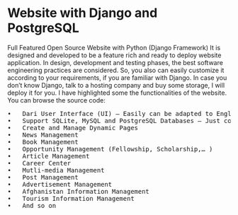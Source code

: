 # Website with Django and PostgreSQL

Full Featured Open Source Website with Python (Django Framework)
It is designed and developed to be a feature rich and ready to deploy website application. In design, development and testing phases, the best software engineering practices are considered. So, you also can easily customize it according to your requirements, if you are familiar with Django. In case you don’t know Django, talk to a hosting company and buy some storage, I will deploy it for you. 
I have highlighted some the functionalities of the website. You can browse the source code:

<pre>
•	Dari User Interface (UI) – Easily can be adapted to English/LTR UI
•	Support SQLite, MySQL and PostgreSQL Databases – Just comment/uncomment the driver API in settting.py 
•	Create and Manage Dynamic Pages 
•	News Management 
•	Book Management  
•	Opportunity Management (Fellowship, Scholarship,… ) 
•	Article Management
•	Career Center 
•	Mutli-media Management
•	Post Management
•	Advertisement Management
•	Afghanistan Information Management
•	Tourism Information Management
•	And so on 

</pre>
